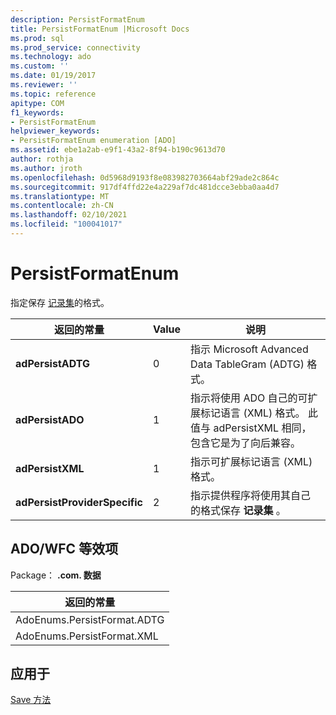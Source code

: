 ```yaml
---
description: PersistFormatEnum
title: PersistFormatEnum |Microsoft Docs
ms.prod: sql
ms.prod_service: connectivity
ms.technology: ado
ms.custom: ''
ms.date: 01/19/2017
ms.reviewer: ''
ms.topic: reference
apitype: COM
f1_keywords:
- PersistFormatEnum
helpviewer_keywords:
- PersistFormatEnum enumeration [ADO]
ms.assetid: ebe1a2ab-e9f1-43a2-8f94-b190c9613d70
author: rothja
ms.author: jroth
ms.openlocfilehash: 0d5968d9193f8e083982703664abf29ade2c864c
ms.sourcegitcommit: 917df4ffd22e4a229af7dc481dcce3ebba0aa4d7
ms.translationtype: MT
ms.contentlocale: zh-CN
ms.lasthandoff: 02/10/2021
ms.locfileid: "100041017"
---
```

# <a name="persistformatenum"></a>PersistFormatEnum
指定保存 [记录集](./recordset-object-ado.md)的格式。  
  
|返回的常量|Value|说明|  
|--------------|-----------|-----------------|  
|**adPersistADTG**|0|指示 Microsoft Advanced Data TableGram (ADTG) 格式。|  
|**adPersistADO**|1|指示将使用 ADO 自己的可扩展标记语言 (XML) 格式。 此值与 adPersistXML 相同，包含它是为了向后兼容。|  
|**adPersistXML**|1|指示可扩展标记语言 (XML) 格式。|  
|**adPersistProviderSpecific**|2|指示提供程序将使用其自己的格式保存 **记录集** 。|  
  
## <a name="adowfc-equivalent"></a>ADO/WFC 等效项  
 Package： **.com. 数据**  
  
|返回的常量|  
|--------------|  
|AdoEnums.PersistFormat.ADTG|  
|AdoEnums.PersistFormat.XML|  
  
## <a name="applies-to"></a>应用于  
 [Save 方法](./save-method.md)